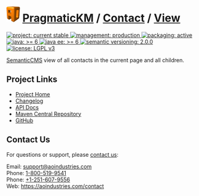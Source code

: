 # [<img src="ao-logo.png" alt="AO Logo" width="35" height="40">](https://aoindustries.com/) [PragmaticKM](https://pragmatickm.com/) / [Contact](https://pragmatickm.com/contact/) / [View](https://pragmatickm.com/contact/view/)
<p>
	<a href="https://aoindustries.com/life-cycle#project-current-stable">
		<img src="https://pragmatickm.com/ao-badges/project-current-stable.svg" alt="project: current stable" />
	</a>
	<a href="https://aoindustries.com/life-cycle#management-production">
		<img src="https://pragmatickm.com/ao-badges/management-production.svg" alt="management: production" />
	</a>
	<a href="https://aoindustries.com/life-cycle#packaging-active">
		<img src="https://pragmatickm.com/ao-badges/packaging-active.svg" alt="packaging: active" />
	</a>
	<br />
	<a href="https://docs.oracle.com/javase/6/docs/api/">
		<img src="https://pragmatickm.com/ao-badges/java-6.svg" alt="java: &gt;= 6" />
	</a>
	<a href="https://docs.oracle.com/javaee/6/api/">
		<img src="https://pragmatickm.com/ao-badges/javaee-6.svg" alt="java ee: &gt;= 6" />
	</a>
	<a href="http://semver.org/spec/v2.0.0.html">
		<img src="https://pragmatickm.com/ao-badges/semver-2.0.0.svg" alt="semantic versioning: 2.0.0" />
	</a>
	<a href="https://www.gnu.org/licenses/lgpl-3.0">
		<img src="https://pragmatickm.com/ao-badges/license-lgpl-3.0.svg" alt="license: LGPL v3" />
	</a>
</p>

[SemanticCMS](https://semanticcms.com/) view of all contacts in the current page and all children.

## Project Links
* [Project Home](https://pragmatickm.com/contact/view/)
* [Changelog](https://pragmatickm.com/contact/view/changelog)
* [API Docs](https://pragmatickm.com/contact/view/apidocs/)
* [Maven Central Repository](https://search.maven.org/#search%7Cgav%7C1%7Cg:%22com.pragmatickm%22%20AND%20a:%22pragmatickm-contact-view%22)
* [GitHub](https://github.com/aoindustries/pragmatickm-contact-view)

## Contact Us
For questions or support, please [contact us](https://aoindustries.com/contact):

Email: [support@aoindustries.com](mailto:support@aoindustries.com)  
Phone: [1-800-519-9541](tel:1-800-519-9541)  
Phone: [+1-251-607-9556](tel:+1-251-607-9556)  
Web: https://aoindustries.com/contact
